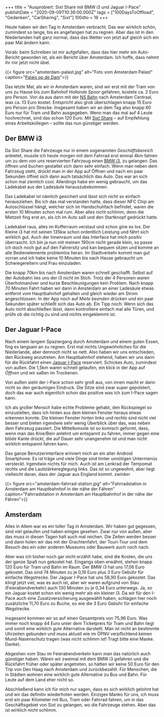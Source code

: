 +++
title = "Ausprobiert: Sixt Share mit BMW i3 und Jaguar I-Pace"
publishDate = "2020-09-09T10:36:00.000Z"
tags = ["100DaysToOffload", "Gedanken", "CarSharing", "Sixt"]
100dto = 18
+++

Heute haben wir den Tag in Amsterdam verbracht. Das war wirklich schön, zumindest so lange, bis es angefangen hat zu regnen. Aber das ist in den Niederlanden halt ganz normal, dass das Wetter von jetzt auf gleich sich ein paar Mal ändern kann.

<!--more-->

Vorab: beim Schreiben ist mir aufgefallen, dass das hier mehr ein Auto-Bericht geworden ist, als ein Bericht über Amsterdam. Ich hoffe, dass nehmt ihr mir jetzt nicht übel.

{{< figure src="amsterdam-palast.jpg" alt="Foto vom Amsterdam Palast" caption="[Palais op de Dam](https://de.wikipedia.org/wiki/Paleis_op_de_Dam)">}}

Das letzte Mal, als wir in Amsterdam waren, sind wir erst mit der Tram von uns zu Hause bis zum Bahnhof *Hollands Spoor* gefahren, kostete ca. 2 Euro pro Person. Von da aus dann mit der [NS Bahn](https://ns.nl) nach Amsterdam Centraal, was ca. 13 Euro kostet. Entspricht also grob überschlagen knapp 15 Euro pro Person pro Strecke. Insgesamt haben wir an dem Tag also knapp 60 Euro nur für Tram und Bahn ausgegeben. Wenn man das mal auf 4 Leute hochrechnet, sind das schon 120 Euro. Mit [Sixt Share](https://www.sixt.nl/share/#/) – auf Empfehlung eines Arbeitskollegen – sollte das nun günstiger werden.

## Der BMW i3

Da Sixt Share die Fahrzeuge nur in einem sogenannten *Geschäftsbereich* anbietet, musste ich heute morgen mit dem Fahrrad erst einmal 4km fahren um zu dem von uns reservierten Fahrzeug einen [BMW i3](https://de.wikipedia.org/wiki/BMW_i3), zu gelangen. Das öffnen und buchen gestaltet sich dann sehr einfach. Wenn man neben dem Fahrzeug steht, drückt man in der App auf Öffnen und nach ein paar Sekunden öffnet sich dann auch tatsächlich das Auto. Das war an sich schon mal ziemlich cool. Allerdings habe ein wenig gebraucht, um das Ladekabel aus der Ladesäule herauszubekommen.

Das Ladekabel ist nämlich gesichert und lässt sich nicht so einfach herausziehen. Bis ich das mal verstanden hatte, dass dieser NFC Chip am Autoschlüssel hängt, welcher sich im Handschuhfach befindet, waren die ersten 10 Minuten schon mal rum. Aber alles nicht schlimm, denn die Mietzeit fing erst an, als ich im Auto saß und den Startknopf gedrückt hatte.

Ladekabel raus, alles im Kofferraum verstaut und schon gine es los. Der Kleine i3 hat mit seinen 135kw schon ordentlich Leistung und fährt sich wirklich gut. Auch der Innenraum und das Interface hat mich positiv überrascht. Ich bin ja nun mit meinen 190cm nicht gerade klein, so passe ich doch noch gut auf den Fahrersitz und kan bequem sitzen und komme an alle Bedienelemente problemlos heran. Im Stadtverkehr kommt man gut vorran und ich habe keine 10 Minuten bis nach Hause gebraucht um Schwiegereltern und Frau einzuladen.

Die knapp 70km bis nach Amsterdam waren schnell geschafft. Selbst auf der Autobahn lies uns der i3 nicht im Stich. Trotz der 4 Personen waren Überholmanöver und kurze Beschleunigungen kein Problem. Nach knapp 70 Minuten Fahrt haben wir dann in Amsterdam an einer Ladesäule etwas entfernt vom Hauptbahnhof gehalten und gleich wieder am Strom angeschlossen. In der App noch auf *Miete beenden* drücken und ein paar Sekunden später schließt sich das Auto ab. Ein Tipp noch: Wenn sich das Auto nicht abschließen lässt, dann kontrolliere einfach mal alle Türen, und prüfe ob die richtig zu sind und nichts eingeklemmt ist.

## Der Jaguar I-Pace

Nach einem langem Spaziergang durch Amsterdam und einem guten Essen, fing es langsam an zu regnen. Erst mal nichts Ungewöhnliches für die Niederlande, aber dennoch nicht so nett. Also haben wir uns entschieden, den Rückweg anzutreten. Am Hauptbahnhof stehend, haben wir uns dann für die Rückfahrt einen [Jaguar I-Pace](https://de.wikipedia.org/wiki/Jaguar_I-Pace) reserviert. Schickes Auto, zumindest von außen. Die 1,5km waren schnell gelaufen, ein klick in der App auf *Öffnen* und wir saßen im Trockenen.

Von außen sieht der i-Pace schon sehr groß aus, von innen macht er dann nicht so den geräumigen Eindruck. Die Sitze sind zwar super gepolstert, doch das war auch eigentlich schon das positive was ich zum I-Pace sagen kann.

Ich als großer Mensch habe echte Probleme gehabt, den Rückspiegel so einzustellen, dass ich hinten aus dem kleinen Fenster heraus etwas erkennen konnte. Die kleinen Fenster hinten links und rechts sind nicht viel besser und bieten irgendwie sehr wenig Überblick über das, was neben dem Fahrzeug passiert. Die Mittelkonsole ist so komisch geformt, dass, wenn man das Knie/Bein anlehnt um entspannt zu fahren, immer gegen eine blöde Kante drückt, die auf Dauer sehr unangenehm ist und man nicht wirklich entspannt fahren kann.

Das ganze Benutzerinterface erinnert mich an ein alter Android Smartphone. Es ist träge und viele Dinge sind hinter unnötigen Untermenüs versteckt. Irgendwie nichts für mich. Auch ist am Lenkrad der Tempomat rechts und die Lautstärkereglegung links. Das ist so ungewohnt, aber liegt vielleicht daran, dass der Jaguar aus England kommt. *zwinker*

{{< figure src="amsterdam-fahrrad-station.jpg" alt="Fahrradstation in Amsterdam am Hauptbahnhof in der nähe der Fähren" caption="Fahrradstation in Amsterdam am Hauptbahnhof in der nähe der Fähren">}}


## Amsterdam

Alles in Allem war es ein toller Tag in Amsterdam. Wir haben gut gegessen, sind viel gelaufen und haben einiges gesehen. Zwar nur von außen, aber das muss in diesen Tagen halt auch mal reichen. Die Zeiten werden besser und dann holen wir das mit der Grachtenfahrt, der Touri-Tour und dem Besuch des ein oder anderen Museums oder Bauwerk auch noch nach.

Aber was ich bisher noch gar nicht erzählt habe, sind die Kosten, die uns der ganze Spaß nun gekostet hat. Eingangs oben erwähnt, stehen knapp 120 Euro für Tram und Bahn im Raum. Der BMW i3 hat uns 17,06 Euro gekostet. Das sind 74 Minuten zu je 0,19 Euro plus 3 Euro Gebühr für einfache Wegstrecke. Der Jaguar I-Pace hat uns 58,90 Euro gekostet. Das klingt jetzt viel, was es auch ist, aber wir waren aufgrund von Stau (Feierabendverkehr) auch 130 Minuten zu je 0,34 Euro unterwegs. Ja, so ein Jaguar kostet schon ein wenig mehr als ein kleiner i3. Da wir für den I-Pace auch eine Zusatzversicherung ausgewählt haben, schlagen hier noch zusätzliche 11,70 Euro zu Buche, so wie die 3 Euro Gebühr für einfache Wegstrecke.

Insgesamt kommen wir so auf einen Gesamtpreis von 75,96 Euro. Was immer noch knapp 44 Euro unter dem Ticketpreis für Tram und Bahn liegt und somit eine wirklich gute Alternative darstellt. Man ist nicht an bestimmte Uhrzeiten gebunden und muss aktuell wie im ÖPNV verpflichtend keinen Mund-Nasenschutz tragen (was nicht schlimm ist! Tragt bitte eine Maske. Danke).

Abgeshen vom Stau im Feierabendverkehr kann man das natürlich auch günstiger haben. Wären wir zweimal mit dem BMW i3 gefahren und die Rückfahrt früher oder später angetreten, so hätten wir keine 50 Euro für den Trip von Den Haag nach Amsterdam und zurückbezahlt. Für Menschen, die in Städten wohnen eine wirklich gute Alternative zu Bus und Bahn. Für Leute auf dem Land eher nicht so.

Abschließend kann ich für mich nur sagen, dass es sich wirklich gelohnt hat und wir das definitiv wiederholen werden. Einziges Manko für uns, ich muss erst ein paar Kilometer mit Bus, Tram oder Fahrrad fahren, um in das Geschäftsgebiet von Sixt zu gelangen, wo die Fahrzeuge stehen. Aber das ist wirklich nicht schlimm.
